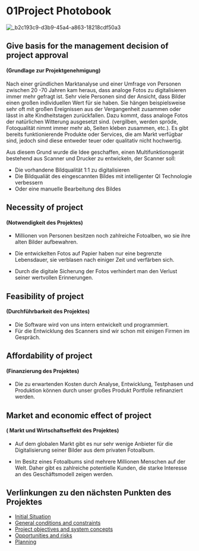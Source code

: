 
# 01Project Photobook

![_b2c193c9-d3b9-45a4-a863-18218cdf50a3](https://github.com/palmetspat/project1Syp/assets/145586843/6cab750e-65e8-4578-a0c2-8541185fd4bb)


## Give basis for the management decision of project approval 
#### (Grundlage zur Projektgenehmigung)

Nach einer gründlichen Marktanalyse und einer Umfrage von Personen 
zwischen 20 -70 Jahren kam heraus, dass analoge Fotos zu digitalisieren
immer mehr gefragt ist. Sehr viele Personen sind der Ansicht, dass Bilder 
einen großen individuellen Wert für sie haben. Sie hängen beispielsweise
sehr oft mit großen Ereignissen aus der Vergangenheit zusammen oder lässt 
in alte Kindheitstagen zurückfallen. 
Dazu kommt, dass analoge Fotos der natürlichen Witterung ausgesetzt sind.
(vergilben, werden spröde, Fotoqualität nimmt immer mehr ab, Seiten kleben zusammen, etc.). 
Es gibt bereits funktionierende Produkte oder Services, die am Markt verfügbar sind, 
jedoch sind diese entweder teuer oder qualitativ nicht hochwertig.


Aus diesem Grund wurde die Idee geschaffen, einen Multifunktionsgerät bestehend aus 
Scanner und Drucker zu entwickeln, der Scanner soll:
- Die vorhandene Bildqualität 1:1 zu digitalisieren
- Die Bildqualiät des eingescannten Bildes mit intelligenter QI Technologie verbessern
- Oder eine manuelle Bearbeitung des Bildes

## Necessity of project
#### (Notwendigkeit des Projektes)
- Millionen von Personen besitzen noch zahlreiche Fotoalben, wo  sie ihre alten Bilder aufbewahren. 

- Die entwickelten Fotos auf Papier haben nur eine begrenzte Lebensdauer, sie verblasen nach einiger Zeit und verfärben sich. 

- Durch die digitale Sicherung der Fotos verhindert man den Verlust seiner wertvollen Erinnerungen. 

## Feasibility of project
#### (Durchführbarkeit des Projektes)
- Die Software wird von uns intern entwickelt und programmiert.
- Für die Entwicklung des Scanners sind wir schon mit einigen Firmen im Gespräch.

## Affordability of project
#### (Finanzierung des Projektes)
- Die zu erwartenden Kosten durch Analyse, Entwicklung, Testphasen und Produktion können durch unser großes Produkt Portfolie refinanziert werden. 

## Market and economic effect of project
#### ( Markt und Wirtschaftseffekt des Projektes)
- Auf dem globalen Markt gibt es nur sehr wenige Anbieter für die Digitalisierung seiner Bilder aus dem privaten Fotoalbum. 

- Im Besitz eines Fotoalbums sind mehrere Millionen Menschen auf der Welt. Daher gibt es zahlreiche potentielle Kunden, die starke Interesse an des Geschäftsmodell zeigen werden.

## Verlinkungen zu den nächsten Punkten des Projektes
- [Initial Situation](https://github.com/palmetspat/project1Syp/blob/main/Initial%20Situation.md)
- [General conditions and constraints](https://github.com/palmetspat/project1Syp/blob/main/General%20conditions%20and%20constraints.md)
- [Project objectives and system concepts](https://github.com/palmetspat/project1Syp/blob/main/Project%20objectives%20and%20system%20concepts.md)
- [Opportunities and risks](https://github.com/palmetspat/project1Syp/blob/main/Opportunities%20and%20risks.md)
- [Planning](https://github.com/palmetspat/project1Syp/blob/main/Planning.md)

